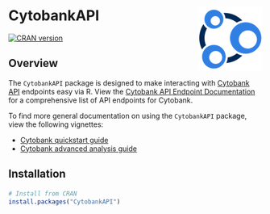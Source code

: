 
<!-- README.md is generated from README.Rmd. Please edit that file -->

# CytobankAPI <img src="man/figures/logo.png" align="right" />

[![CRAN
version](https://CRAN.R-project.org/package=CytobankAPI)](https://CRAN.R-project.org/package=CytobankAPI)

## Overview

The `CytobankAPI` package is designed to make interacting with [Cytobank
API](https://support.cytobank.org/hc/en-us/articles/206336157-Overview-of-the-Cytobank-API)
endpoints easy via R. View the [Cytobank API Endpoint
Documentation](https://developer.cytobank.org/) for a comprehensive list
of API endpoints for Cytobank.

To find more general documentation on using the `CytobankAPI` package, view the following vignettes: 

- [Cytobank quickstart guide](https://cran.r-project.org/package=CytobankAPI/vignettes/cytobank-quickstart.html)
- [Cytobank advanced analysis guide](https://cran.r-project.org/package=CytobankAPI/vignettes/cytobank-advanced-analyses.html)

## Installation

``` r
# Install from CRAN
install.packages("CytobankAPI")
```
